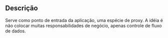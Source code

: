 ## Descrição

Serve como ponto de entrada da aplicação, uma espécie de proxy.
A idéia é não colocar muitas responsabilidades de negócio, apenas controle de fluxo de dados.
